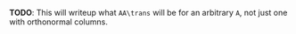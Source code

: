 **TODO**: This will writeup what `AA\trans` will be for an arbitrary
  `A`, not just one with orthonormal columns.
